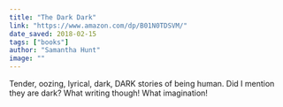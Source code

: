 ```yaml
---
title: "The Dark Dark"
link: "https://www.amazon.com/dp/B01N0TDSVM/"
date_saved: 2018-02-15
tags: ["books"]
author: "Samantha Hunt"
image: ""
---
```


Tender, oozing, lyrical, dark, DARK stories of being human. Did I mention they are dark? What writing though! What imagination!

